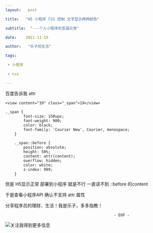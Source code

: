 ```yaml
---
layout:   post

title:   "H5 小程序 CSS 控制 文字显示两种颜色"

subtitle:  "---个人小程序的苦逼日常"

date:    2021-11-19

author:   "乐子侃生活"

tags:

 - 小程序

 - css

---
```


百度告诉我 attr

<!-- more--> 

```
<view content="19" class="_span">19</view>

._span {
		font-size: 150upx;
		font-weight: 900;
		color: black;
		font-family: 'Courier New', Courier, monospace;
	}

	._span::before {
		position: absolute;
		height: 50%;
		content: attr(content);
		overflow: hidden;
		color: white;
		z-index: 999;
	}

```

但是 H5显示正常 部署到小程序  就是不行 一直读不到 ::before 的content

于是查看小程序API 确认不支持 attr 属性

分享程序员的理财、生活！我是乐子，多多指教！


                                                    - EOF -
   ![关注我得到更多信息](https://gitee.com/yingle1991/resource/raw/master/static/blog/passme.png)